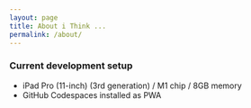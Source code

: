 ```yaml
---
layout: page
title: About i Think ...
permalink: /about/
---
```


### Current development setup
- iPad Pro (11-inch) (3rd generation) / M1 chip / 8GB memory
- GitHub Codespaces installed as PWA

